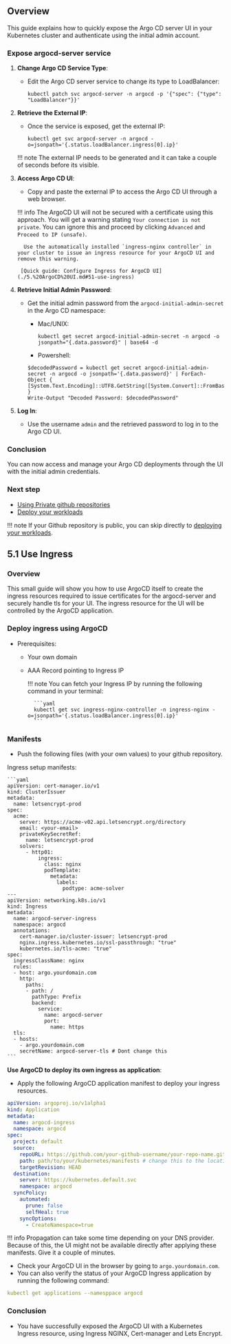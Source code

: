 ## Overview

This guide explains how to quickly expose the Argo CD server UI in your Kubernetes cluster and authenticate using the initial admin account.

### Expose argocd-server service

1. **Change Argo CD Service Type**:
    - Edit the Argo CD server service to change its type to LoadBalancer:
      ```
      kubectl patch svc argocd-server -n argocd -p '{"spec": {"type": "LoadBalancer"}}'
      ```

2. **Retrieve the External IP**:
    - Once the service is exposed, get the external IP:
      ```
      kubectl get svc argocd-server -n argocd -o=jsonpath='{.status.loadBalancer.ingress[0].ip}'
      ```
    !!! note
        The external IP needs to be generated and it can take a couple of seconds before its visible.

3. **Access Argo CD UI**:
    - Copy and paste the external IP to access the Argo CD UI through a web browser.

    !!! info
        The ArgoCD UI will not be secured with a certificate using this approach. You will get a warning stating `Your connection is not private`. You can ignore this and proceed by clicking `Advanced` and `Proceed to IP (unsafe)`.
        
         Use the automatically installed `ingress-nginx controller` in your cluster to issue an ingress resource for your ArgoCD UI and remove this warning.
         
        [Quick guide: Configure Ingress for ArgoCD UI](./5.%20ArgoCD%20UI.md#51-use-ingress)

4. **Retrieve Initial Admin Password**:
    - Get the initial admin password from the `argocd-initial-admin-secret` in the Argo CD namespace:

        - Mac/UNIX:
          ```
          kubectl get secret argocd-initial-admin-secret -n argocd -o jsonpath="{.data.password}" | base64 -d
          ```
        
        - Powershell:
        ```
        $decodedPassword = kubectl get secret argocd-initial-admin-secret -n argocd -o jsonpath='{.data.password}' | ForEach-Object { [System.Text.Encoding]::UTF8.GetString([System.Convert]::FromBase64String($_)) }
        Write-Output "Decoded Password: $decodedPassword"
        ```
  
5. **Log In**:
    - Use the username `admin` and the retrieved password to log in to the Argo CD UI.

### Conclusion

You can now access and manage your Argo CD deployments through the UI with the initial admin credentials.

### Next step

- [Using Private github repositories](./6.%20Using%20private%20github%20repositories.md)
- [Deploy your workloads](7.%20Deploy%20workloads.md)

!!! note
    If your Github repository is public, you can skip directly to [deploying your workloads](7.%20Deploy%20workloads.md).


## 5.1 Use Ingress

### Overview

This small guide will show you how to use ArgoCD itself to create the ingress resources required to issue certificates for the argocd-server and securely handle tls for your UI. The ingress resource for the UI will be controlled by the ArgoCD application.

### Deploy ingress using ArgoCD

  - Prerequisites:
    - Your own domain
    - AAA Record pointing to Ingress IP


        !!! note
            You can fetch your Ingress IP by running the following command in your terminal:


            ```yaml
            kubectl get svc ingress-nginx-controller -n ingress-nginx -o=jsonpath='{.status.loadBalancer.ingress[0].ip}'
            ```

### Manifests

  - Push the following files (with your own values) to your github repository.
  
  Ingress setup manifests:

    ```yaml
    apiVersion: cert-manager.io/v1
    kind: ClusterIssuer
    metadata:
      name: letsencrypt-prod
    spec:
      acme:
        server: https://acme-v02.api.letsencrypt.org/directory
        email: <your-email>
        privateKeySecretRef:
          name: letsencrypt-prod
        solvers:
          - http01:
              ingress:
                class: nginx
                podTemplate:
                  metadata:
                    labels:
                      podtype: acme-solver
    ---
    apiVersion: networking.k8s.io/v1
    kind: Ingress
    metadata:
      name: argocd-server-ingress
      namespace: argocd
      annotations:
        cert-manager.io/cluster-issuer: letsencrypt-prod
        nginx.ingress.kubernetes.io/ssl-passthrough: "true"
        kubernetes.io/tls-acme: "true"
    spec:
      ingressClassName: nginx
      rules:
      - host: argo.yourdomain.com
        http:
          paths:
          - path: /
            pathType: Prefix
            backend:
              service:
                name: argocd-server
                port:
                  name: https
      tls:
      - hosts:
        - argo.yourdomain.com
        secretName: argocd-server-tls # Dont change this
    ```


**Use ArgoCD to deploy its own ingress as application**:

  - Apply the following ArgoCD application manifest to deploy your ingress resources.


  ```yaml
  apiVersion: argoproj.io/v1alpha1
  kind: Application
  metadata:
    name: argocd-ingress
    namespace: argocd
  spec:
    project: default
    source:
      repoURL: https://github.com/your-github-username/your-repo-name.git # change this to your repostiroy url
      path: path/to/your/kubernetes/manifests # change this to the location of your ingress manifests that you pushed to git earlier
      targetRevision: HEAD
    destination:
      server: https://kubernetes.default.svc
      namespace: argocd
    syncPolicy:
      automated:
        prune: false
        selfHeal: true
      syncOptions:
        - CreateNamespace=true
  ```

!!! info
    Propagation can take some time depending on your DNS provider. Because of this, the UI might not be available directly after applying these manifests. Give it a couple of minutes.

- Check your ArgoCD UI in the browser by going to `argo.yourdomain.com`.
- You can also verify the status of your ArgoCD Ingress application by running the following command:

```yaml
kubectl get applications --namesppace argocd
```

### Conclusion

- You have successfully exposed the ArgoCD UI with a Kubernetes Ingress resource, using Ingress NGINX, Cert-manager and Lets Encrypt.
